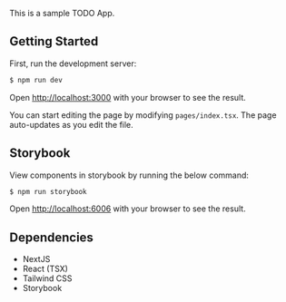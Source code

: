 This is a sample TODO App.

## Getting Started

First, run the development server:

```bash
$ npm run dev
```

Open [http://localhost:3000](http://localhost:3000) with your browser to see the result.

You can start editing the page by modifying `pages/index.tsx`. The page auto-updates as you edit the file.

## Storybook

View components in storybook by running the below command:

```bash
$ npm run storybook
```

Open [http://localhost:6006](http://localhost:6006) with your browser to see the result.

## Dependencies

- NextJS
- React (TSX)
- Tailwind CSS
- Storybook

